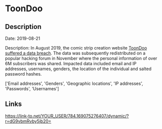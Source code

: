 # ToonDoo

## Description

Date: 2019-08-21

Description:
In August 2019, the comic strip creation website <a href="https://www.zataz.com/6-000-000-de-donnees-personnelles-piratees-pour-le-site-toondoo/" target="_blank" rel="noopener">ToonDoo suffered a data breach</a>. The data was subsequently redistributed on a popular hacking forum in November where the personal information of over 6M subscribers was shared. Impacted data included email and IP addresses, usernames, genders, the location of the individual and salted password hashes.


['Email addresses', 'Genders', 'Geographic locations', 'IP addresses', 'Passwords', 'Usernames']

## Links

https://link-to.net/YOUR_USER/784.169075276407/dynamic/?r=dG9vbmRvby5jb20=